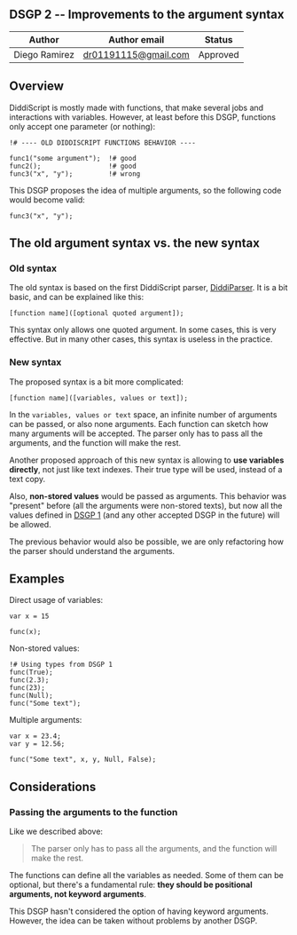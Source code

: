 ## DSGP 2 -- Improvements to the argument syntax

| Author        | Author email         | Status   |
|---------------|----------------------|----------|
| Diego Ramirez | dr01191115@gmail.com | Approved |

## Overview

DiddiScript is mostly made with functions, that make several jobs and interactions with variables. However, at least before
this DSGP, functions only accept one parameter (or nothing):

```
!# ---- OLD DIDDISCRIPT FUNCTIONS BEHAVIOR ----

func1("some argument");  !# good
func2();                 !# good
func3("x", "y");         !# wrong
```

This DSGP proposes the idea of multiple arguments, so the following code would become valid:

```
func3("x", "y");
```

## The old argument syntax vs. the new syntax

### Old syntax

The old syntax is based on the first DiddiScript parser, [DiddiParser][1]. It is a bit basic, and can be explained like this:

```
[function name]([optional quoted argument]);
```

This syntax only allows one quoted argument. In some cases, this is very effective. But in many other cases, this
syntax is useless in the practice.

### New syntax

The proposed syntax is a bit more complicated:

```
[function name]([variables, values or text]);
```

In the `variables, values or text` space, an infinite number of arguments can be passed, or also none arguments. Each function
can sketch how many arguments will be accepted. The parser only has to pass all the arguments, and the function will make the rest.

Another proposed approach of this new syntax is allowing to **use variables directly**, not just like text indexes. Their true type will
be used, instead of a text copy.

Also, **non-stored values** would be passed as arguments. This behavior was "present" before (all the arguments were non-stored texts), but now
all the values defined in [DSGP 1][2] (and any other accepted DSGP in the future) will be allowed.

The previous behavior would also be possible, we are only refactoring how the parser should understand the arguments.

## Examples

Direct usage of variables:

```
var x = 15

func(x);
```

Non-stored values:

```
!# Using types from DSGP 1
func(True);
func(2.3);
func(23);
func(Null);
func("Some text");
```

Multiple arguments:

```
var x = 23.4;
var y = 12.56;

func("Some text", x, y, Null, False);
```

## Considerations

### Passing the arguments to the function

Like we described above:

> The parser only has to pass all the arguments, and the function will make the rest.

The functions can define all the variables as needed. Some of them can be optional, but there's
a fundamental rule: **they should be positional arguments, not keyword arguments**.

This DSGP hasn't considered the option of having keyword arguments. However, the idea can be taken
without problems by another DSGP.

[1]: https://github.com/DiddiLeija/diddiparser
[2]: https://github.com/DiddiLeija/diddiparser2/blob/main/dsgp/dsgp-1.md
